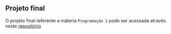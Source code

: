 ## Projeto final

O projeto final referente a máteria `Programação 1` pode ser acessada através neste [repositório](https://github.com/EmersonComar/trabalho-Final-Prog1) 
